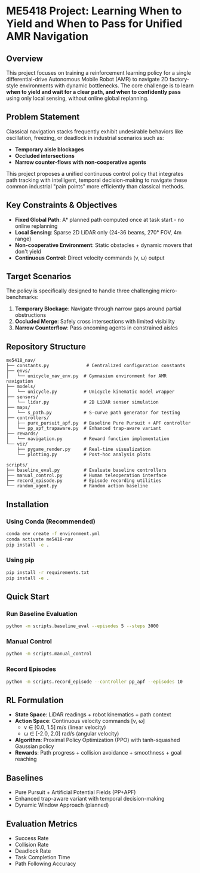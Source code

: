 # ME5418 Project: Learning When to Yield and When to Pass for Unified AMR Navigation

## Overview

This project focuses on training a reinforcement learning policy for a single differential-drive Autonomous Mobile Robot (AMR) to navigate 2D factory-style environments with dynamic bottlenecks. The core challenge is to learn **when to yield and wait for a clear path, and when to confidently pass** using only local sensing, without online global replanning.

## Problem Statement

Classical navigation stacks frequently exhibit undesirable behaviors like oscillation, freezing, or deadlock in industrial scenarios such as:
- **Temporary aisle blockages**
- **Occluded intersections**
- **Narrow counter-flows with non-cooperative agents**

This project proposes a unified continuous control policy that integrates path tracking with intelligent, temporal decision-making to navigate these common industrial "pain points" more efficiently than classical methods.

## Key Constraints & Objectives

- **Fixed Global Path**: A* planned path computed once at task start - no online replanning
- **Local Sensing**: Sparse 2D LiDAR only (24-36 beams, 270° FOV, 4m range)
- **Non-cooperative Environment**: Static obstacles + dynamic movers that don't yield
- **Continuous Control**: Direct velocity commands (v, ω) output

## Target Scenarios

The policy is specifically designed to handle three challenging micro-benchmarks:

1. **Temporary Blockage**: Navigate through narrow gaps around partial obstructions
2. **Occluded Merge**: Safely cross intersections with limited visibility
3. **Narrow Counterflow**: Pass oncoming agents in constrained aisles

## Repository Structure

```
me5418_nav/
├── constants.py              # Centralized configuration constants
├── envs/
│   └── unicycle_nav_env.py  # Gymnasium environment for AMR navigation
├── models/
│   └── unicycle.py          # Unicycle kinematic model wrapper
├── sensors/
│   └── lidar.py             # 2D LiDAR sensor simulation
├── maps/
│   └── s_path.py            # S-curve path generator for testing
├── controllers/
│   ├── pure_pursuit_apf.py  # Baseline Pure Pursuit + APF controller
│   └── pp_apf_trapaware.py  # Enhanced trap-aware variant
├── rewards/
│   └── navigation.py        # Reward function implementation
└── viz/
    ├── pygame_render.py     # Real-time visualization
    └── plotting.py          # Post-hoc analysis plots

scripts/
├── baseline_eval.py         # Evaluate baseline controllers
├── manual_control.py        # Human teleoperation interface
├── record_episode.py        # Episode recording utilities
└── random_agent.py          # Random action baseline
```

## Installation

### Using Conda (Recommended)
```bash
conda env create -f environment.yml
conda activate me5418-nav
pip install -e .
```

### Using pip
```bash
pip install -r requirements.txt
pip install -e .
```

## Quick Start

### Run Baseline Evaluation
```bash
python -m scripts.baseline_eval --episodes 5 --steps 3000
```

### Manual Control
```bash
python -m scripts.manual_control
```

### Record Episodes
```bash
python -m scripts.record_episode --controller pp_apf --episodes 10
```

## RL Formulation

- **State Space**: LiDAR readings + robot kinematics + path context
- **Action Space**: Continuous velocity commands [v, ω]
  - v ∈ [0.0, 1.5] m/s (linear velocity)
  - ω ∈ [-2.0, 2.0] rad/s (angular velocity)
- **Algorithm**: Proximal Policy Optimization (PPO) with tanh-squashed Gaussian policy
- **Rewards**: Path progress + collision avoidance + smoothness + goal reaching

## Baselines

- Pure Pursuit + Artificial Potential Fields (PP+APF)
- Enhanced trap-aware variant with temporal decision-making
- Dynamic Window Approach (planned)

## Evaluation Metrics

- Success Rate
- Collision Rate
- Deadlock Rate
- Task Completion Time
- Path Following Accuracy

